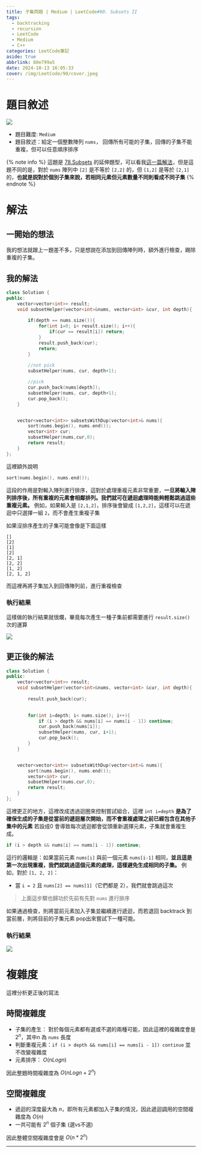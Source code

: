 ```yaml
---
title: 子集問題 | Medium | LeetCode#90. Subsets II
tags:
  - backtracking
  - recursion
  - LeetCode
  - Medium
  - C++
categories: LeetCode筆記
aside: true
abbrlink: 80e799a5
date: 2024-10-13 16:05:33
cover: /img/LeetCode/90/cover.jpeg
---
```


# 題目敘述

![](/img/LeetCode/90/question.jpeg)

- 題目難度: `Medium`
- 題目敘述：給定一個整數陣列 `nums`， 回傳所有可能的子集，回傳的子集不能重複，但可以任意順序排序

{% note info %}
這題是 [78.Subsets](https://leetcode.com/problems/subsets/description/) 的延伸題型，可以看我[這一篇解法](https://leozzmc.github.io/posts/3e4bf679.html)，但是這題不同的是，對於 `nums` 陣列中 `[2]` 是不等於 `[2,2]` 的，但 `[1,2]` 是等於 `[2,1]` 的，**也就是説對於個別子集來說，若相同元素但元素數量不同則看成不同子集**
{% endnote %}

# 解法

## 一開始的想法

我的想法就跟上一題差不多，只是想說在添加到回傳陣列時，額外進行檢查，踢除重複的子集。

## 我的解法

```cpp
class Solution {
public:
    vector<vector<int>> result;
    void subsetHelper(vector<int>&nums, vector<int> &cur, int depth){
        
        if(depth == nums.size()){
            for(int i=0; i< result.size(); i++){
                if(cur == result[i]) return;
            }
            result.push_back(cur);
            return;
        }
        
        //not pick
        subsetHelper(nums, cur, depth+1);

        //pick
        cur.push_back(nums[depth]);
        subsetHelper(nums, cur, depth+1);
        cur.pop_back();
    }


    vector<vector<int>> subsetsWithDup(vector<int>& nums){
        sort(nums.begin(), nums.end()); 
        vector<int> cur;
        subsetHelper(nums,cur,0);
        return result;
    }
};
```

這裡額外說明

```cpp
sort(nums.begin(), nums.end()); 
```

這段的作用是對輸入陣列進行排序，這對於處理重複元素非常重要，**一旦將輸入陣列排序後，所有重複的元素會相鄰排列。我們就可在遞迴處理時能夠輕鬆跳過這些重複元素。** 例如，如果輸入是 `[2,1,2]`，排序後會變成 `[1,2,2]`，這樣可以在遞迴中只選擇一組 `2`，而不會產生重複子集

如果沒排序產生的子集可能會像是下面這樣
```
[]
[2]
[1]
[2]
[2, 1]
[2, 2]
[1, 2]
[2, 1, 2]
```

而這裡再將子集加入到回傳陣列前，進行重複檢查

### 執行結果

這樣做的執行結果就很爛，畢竟每次產生一種子集前都需要進行 `result.size()` 次的運算 

![](/img/LeetCode/90/result1.jpeg)

## 更正後的解法

```cpp
class Solution {
public:
    vector<vector<int>> result;
    void subsetHelper(vector<int>&nums, vector<int> &cur, int depth){
        
        result.push_back(cur);

        
        for(int i=depth; i< nums.size(); i++){
            if (i > depth && nums[i] == nums[i - 1]) continue;
            cur.push_back(nums[i]);
            subsetHelper(nums, cur, i+1);
            cur.pop_back();
        }
    }


    vector<vector<int>> subsetsWithDup(vector<int>& nums){
        sort(nums.begin(), nums.end()); 
        vector<int> cur;
        subsetHelper(nums,cur,0);
        return result;
    }
};
```

這裡更正的地方，這裡改成透過迴圈來控制嘗試組合，這裡 `int i=depth`  **是為了確保生成的子集是從當前的遞迴層次開始，而不會重複處理之前已經包含在其他子集中的元素** 若設成0 會導致每次遞迴都會從頭重新選擇元素，子集就會重複生成。

```cpp
if (i > depth && nums[i] == nums[i - 1]) continue;
```
這行的邏輯是：如果當前元素 `nums[i]` 與前一個元素 `nums[i-1]` 相同，**並且這是第一次出現重複，我們就跳過這個元素的處理，這樣避免生成相同的子集。** 例如，對於 `[1, 2, 2]`：
- 當 `i = 2` 且 `nums[2] == nums[1]`（它們都是 2），我們就會跳過這次

> 上面這步驟也歸功於先前有先對 `nums` 進行排序

如果通過檢查，則將當前元素加入子集並繼續進行遞迴，而若退回 backtrack 到當前層，則將目前的子集元素 pop出來嘗試下一種可能。



### 執行結果

![](/img/LeetCode/90/result2.jpeg)

# 複雜度

這裡分析更正後的寫法

## 時間複雜度

- 子集的產生： 對於每個元素都有選或不選的兩種可能，因此這裡的複雜度會是 $2^n$，其中$n$ 為 `nums` 長度
- 判斷重複元素：`if (i > depth && nums[i] == nums[i - 1]) continue` 並不改變複雜度
- 元素排序： $O(n Log n)$

因此整題時間複雜度為 $O(nLogn + 2^n)$

## 空間複雜度
- 遞迴的深度最大為 $n$，即所有元素都加入子集的情況，因此遞迴調用的空間複雜度為 $O(n)$
- 一共可能有  $2^n$ 個子集 (選vs不選)

因此整體空間複雜度會是 $O(n * 2^n)$

---